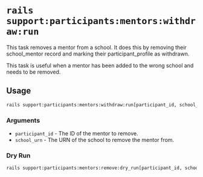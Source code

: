 # `rails support:participants:mentors:withdraw:run`

This task removes a mentor from a school. It does this by removing their school_mentor record and marking their participant_profile as withdrawn.

This task is useful when a mentor has been added to the wrong school and needs to be removed.

## Usage

```bash
rails support:participants:mentors:withdraw:run[participant_id, school_urn]
```

### Arguments

- `participant_id` - The ID of the mentor to remove.
- `school_urn` - The URN of the school to remove the mentor from.

### Dry Run

```bash
rails support:participants:mentors:remove:dry_run[participant_id, school_urn]
```
